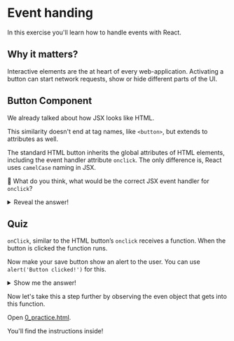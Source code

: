 # Event handing

In this exercise you'll learn how to handle events with React.

## Why it matters?

Interactive elements are the at heart of every web-application. Activating a button can start network requests, show or hide different parts of the UI.

## Button Component
We already talked about how JSX looks like HTML.

This similarity doesn't end at tag names, like `<button>`, but extends to attributes as well.

The standard HTML button inherits the global attributes of HTML elements, including the event handler attribute `onclick`. The only difference is, React uses `camelCase` naming in JSX.

💭 What do you think, what would be the correct JSX event handler for `onclick`?

<details>

  You guessed right, it’s `onClick`!

  <summary>Reveal the answer!</summary>
</details>

## Quiz

`onClick`, similar to the HTML button’s `onclick` receives a function. When the button is clicked the function runs.

Now make your save button show an alert to the user. You can use `alert('Button clicked!')` for this.

<details>

  ```
  function SaveButton () {
    return <button onClick={() => alert('Button clicked!')}>Save</button>
  }
  ```
  <summary>Show me the answer!</summary>
</details>

Now let's take this a step further by observing the even object that gets into this function.

Open [0_practice.html](0_practice.html).

You'll find the instructions inside!